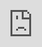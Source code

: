 ```yaml
---
layout: post
published: true
title: Houghton connection
image: http://www.fredonia.edu/pr/virtual360/science_center/2014_05/images/7_o_2.jpg
---
```

<iframe style="position:fixed; top:0px; left:0px; bottom:0px; right:0px; width:100%; height:100%; border:none; margin:0; padding:0; overflow:hidden; z-index:999999;" src="http://www.fredonia.edu/pr/virtual360/science_center/2014_05/7.html" frameBorder="0">If you see nothing here, your browser may be out of date.</iframe>
